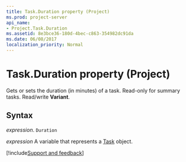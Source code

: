 ```yaml
---
title: Task.Duration property (Project)
ms.prod: project-server
api_name:
- Project.Task.Duration
ms.assetid: 8e3bce36-180d-4bec-c863-354982dc91da
ms.date: 06/08/2017
localization_priority: Normal
---
```



# Task.Duration property (Project)

Gets or sets the duration (in minutes) of a task. Read-only for summary tasks. Read/write  **Variant**.


## Syntax

_expression_. `Duration`

_expression_ A variable that represents a [Task](./Project.Task.md) object.

[!include[Support and feedback](~/includes/feedback-boilerplate.md)]